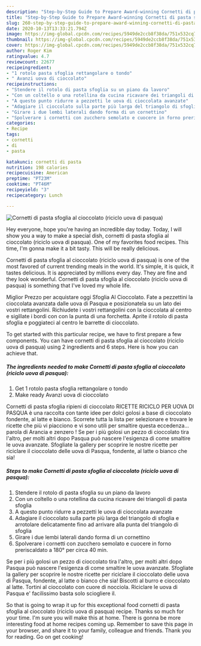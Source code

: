 ```yaml
---
description: "Step-by-Step Guide to Prepare Award-winning Cornetti di pasta sfoglia al cioccolato (riciclo uova di pasqua)"
title: "Step-by-Step Guide to Prepare Award-winning Cornetti di pasta sfoglia al cioccolato (riciclo uova di pasqua)"
slug: 260-step-by-step-guide-to-prepare-award-winning-cornetti-di-pasta-sfoglia-al-cioccolato-riciclo-uova-di-pasqua
date: 2020-10-13T13:33:21.794Z
image: https://img-global.cpcdn.com/recipes/5949de2ccb8f38da/751x532cq70/cornetti-di-pasta-sfoglia-al-cioccolato-riciclo-uova-di-pasqua-recipe-main-photo.jpg
thumbnail: https://img-global.cpcdn.com/recipes/5949de2ccb8f38da/751x532cq70/cornetti-di-pasta-sfoglia-al-cioccolato-riciclo-uova-di-pasqua-recipe-main-photo.jpg
cover: https://img-global.cpcdn.com/recipes/5949de2ccb8f38da/751x532cq70/cornetti-di-pasta-sfoglia-al-cioccolato-riciclo-uova-di-pasqua-recipe-main-photo.jpg
author: Roger Kim
ratingvalue: 4.7
reviewcount: 22677
recipeingredient:
- "1 rotolo pasta sfoglia rettangolare o tondo"
- " Avanzi uova di cioccolato"
recipeinstructions:
- "Stendere il rotolo di pasta sfoglia su un piano da lavoro"
- "Con un coltello o una rotellina da cucina ricavare dei triangoli di pasta sfoglia"
- "A questo punto ridurre a pezzetti le uova di cioccolata avanzate"
- "Adagiare il cioccolato sulla parte più larga del triangolo di sfoglia e arrotolare delicatamente fino ad arrivare alla punta del triangolo di sfoglia"
- "Girare i due lembi laterali dando forma di un cornettino"
- "Spolverare i cornetti con zucchero semolato e cuocere in forno preriscaldato a 180° per circa 40 min."
categories:
- Recipe
tags:
- cornetti
- di
- pasta

katakunci: cornetti di pasta 
nutrition: 198 calories
recipecuisine: American
preptime: "PT23M"
cooktime: "PT46M"
recipeyield: "3"
recipecategory: Lunch

---
```



![Cornetti di pasta sfoglia al cioccolato (riciclo uova di pasqua)](https://img-global.cpcdn.com/recipes/5949de2ccb8f38da/751x532cq70/cornetti-di-pasta-sfoglia-al-cioccolato-riciclo-uova-di-pasqua-recipe-main-photo.jpg)

Hey everyone, hope you're having an incredible day today. Today, I will show you a way to make a special dish, cornetti di pasta sfoglia al cioccolato (riciclo uova di pasqua). One of my favorites food recipes. This time, I'm gonna make it a bit tasty. This will be really delicious.

Cornetti di pasta sfoglia al cioccolato (riciclo uova di pasqua) is one of the most favored of current trending meals in the world. It's simple, it is quick, it tastes delicious. It is appreciated by millions every day. They are fine and they look wonderful. Cornetti di pasta sfoglia al cioccolato (riciclo uova di pasqua) is something that I've loved my whole life.

Miglior Prezzo per acquistare oggi Sfoglia Al Cioccolato. Fate a pezzettini la cioccolata avanzata dalle uova di Pasqua e posizionatela su un lato dei vostri rettangolini. Richiudete i vostri rettangolini con la cioccolata al centro e sigillate i bordi con con la punta di una forchetta. Aprite il rotolo di pasta sfoglia e poggiateci al centro le barrette di cioccolato.


To get started with this particular recipe, we have to first prepare a few components. You can have cornetti di pasta sfoglia al cioccolato (riciclo uova di pasqua) using 2 ingredients and 6 steps. Here is how you can achieve that.

<!--inarticleads1-->

##### The ingredients needed to make Cornetti di pasta sfoglia al cioccolato (riciclo uova di pasqua):

1. Get 1 rotolo pasta sfoglia rettangolare o tondo
1. Make ready  Avanzi uova di cioccolato


Cornetti di pasta sfoglia ripieni di cioccolato RICETTE RICICLO PER UOVA DI PASQUA è una raccolta con tante idee per dolci golosi a base di cioccolato fondente, al latte e bianco. Scorrete tutta la lista per selezionare e trovare le ricette che più vi piacciono e vi sono utili per smaltire questa eccedenza…parola di Arancia e zenzero ! Se per i più golosi un pezzo di cioccolato tira l&#39;altro, per molti altri dopo Pasqua può nascere l&#39;esigenza di come smaltire le uova avanzate. Sfogliate la gallery per scoprire le nostre ricette per riciclare il cioccolato delle uova di Pasqua, fondente, al latte o bianco che sia! 

<!--inarticleads2-->

##### Steps to make Cornetti di pasta sfoglia al cioccolato (riciclo uova di pasqua):

1. Stendere il rotolo di pasta sfoglia su un piano da lavoro
1. Con un coltello o una rotellina da cucina ricavare dei triangoli di pasta sfoglia
1. A questo punto ridurre a pezzetti le uova di cioccolata avanzate
1. Adagiare il cioccolato sulla parte più larga del triangolo di sfoglia e arrotolare delicatamente fino ad arrivare alla punta del triangolo di sfoglia
1. Girare i due lembi laterali dando forma di un cornettino
1. Spolverare i cornetti con zucchero semolato e cuocere in forno preriscaldato a 180° per circa 40 min.


Se per i più golosi un pezzo di cioccolato tira l&#39;altro, per molti altri dopo Pasqua può nascere l&#39;esigenza di come smaltire le uova avanzate. Sfogliate la gallery per scoprire le nostre ricette per riciclare il cioccolato delle uova di Pasqua, fondente, al latte o bianco che sia! Biscotti al burro e cioccolato al latte. Tortini al cioccolato con cuore di nocciola. Riciclare le uova di Pasqua e&#39; facilissimo basta solo sciogliere il. 

So that is going to wrap it up for this exceptional food cornetti di pasta sfoglia al cioccolato (riciclo uova di pasqua) recipe. Thanks so much for your time. I'm sure you will make this at home. There is gonna be more interesting food at home recipes coming up. Remember to save this page in your browser, and share it to your family, colleague and friends. Thank you for reading. Go on get cooking!
